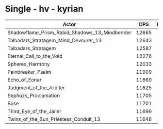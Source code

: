 # Single - hv - kyrian
| Actor | DPS | Increase |
|---|:---:|:---:|
|Shadowflame_Prism_Rabid_Shadows_13_Mindbender|12665|8.24%|
|Talbadars_Stratagem_Mind_Devourer_13|12643|8.05%|
|Talbadars_Stratagem|12587|7.57%|
|Eternal_Call_to_the_Void|12276|4.91%|
|Spheres_Harmony|12033|2.83%|
|Painbreaker_Psalm|11909|1.78%|
|Echo_of_Eonar|11869|1.43%|
|Judgment_of_the_Arbiter|11825|1.06%|
|Sephuzs_Proclamation|11705|0.03%|
|Base|11701|0.00%|
|Third_Eye_of_the_Jailer|11699|-0.02%|
|Twins_of_the_Sun_Priestess_Conduit_13|11648|-0.46%|
